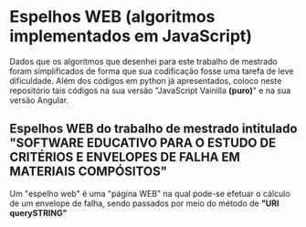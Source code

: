 # Espelhos **WEB (algoritmos implementados em JavaScript)** 

Dados que os algoritmos que desenhei para este trabalho de mestrado foram simplificados de forma que sua codificação fosse uma tarefa de leve dificuldade. Além dos códigos em python já apresentados, coloco neste repositório tais códigos na sua versão "JavaScript Vainilla **(puro)**" e na sua versão Angular.

## Espelhos WEB do trabalho de mestrado intitulado "SOFTWARE EDUCATIVO PARA O ESTUDO DE CRITÉRIOS E ENVELOPES DE FALHA EM MATERIAIS COMPÓSITOS"

Um "espelho web" é uma "página WEB" na qual pode-se efetuar o cálculo de um envelope de falha, sendo passados por meio do método de **"URl querySTRING"**

